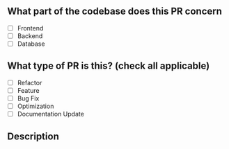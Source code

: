 ## What part of the codebase does this PR concern

- [ ] Frontend
- [ ] Backend
- [ ] Database

## What type of PR is this? (check all applicable)

- [ ] Refactor
- [ ] Feature
- [ ] Bug Fix
- [ ] Optimization
- [ ] Documentation Update

## Description
